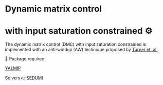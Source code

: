 # Dynamic matrix control 
# with input saturation constrained ⚙️


The dynamic matrix control (DMC) with input saturation constrained is implemented with an anti-windup (AW) technique proposed by [Turner et. al.](10.23919/ECC.2003.7085001)
    
   📍 Package required:
   
   [YALMIP](https://yalmip.github.io/)
   
   Solvers 👉[SEDUMI](https://yalmip.github.io/solver/sedumi/) 
